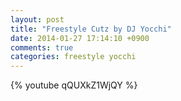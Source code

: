 ```yaml
---
layout: post
title: "Freestyle Cutz by DJ Yocchi"
date: 2014-01-27 17:14:10 +0900
comments: true
categories: freestyle yocchi
---
```


{% youtube qQUXkZ1WjQY %}
